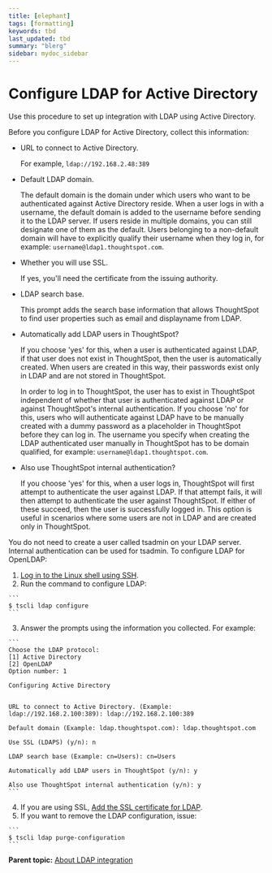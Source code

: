 ```yaml
---
title: [elephant]
tags: [formatting]
keywords: tbd
last_updated: tbd
summary: "blerg"
sidebar: mydoc_sidebar
---
```

# Configure LDAP for Active Directory

Use this procedure to set up integration with LDAP using Active Directory.

Before you configure LDAP for Active Directory, collect this information:

-   URL to connect to Active Directory.

    For example, `ldap://192.168.2.48:389`

-   Default LDAP domain.

    The default domain is the domain under which users who want to be authenticated against Active Directory reside. When a user logs in with a username, the default domain is added to the username before sending it to the LDAP server. If users reside in multiple domains, you can still designate one of them as the default. Users belonging to a non-default domain will have to explicitly qualify their username when they log in, for example: `username@ldap1.thoughtspot.com`.

-   Whether you will use SSL.

    If yes, you'll need the certificate from the issuing authority.

-   LDAP search base.

    This prompt adds the search base information that allows ThoughtSpot to find user properties such as email and displayname from LDAP.

-   Automatically add LDAP users in ThoughtSpot?

    If you choose 'yes' for this, when a user is authenticated against LDAP, if that user does not exist in ThoughtSpot, then the user is automatically created. When users are created in this way, their passwords exist only in LDAP and are not stored in ThoughtSpot.

    In order to log in to ThoughtSpot, the user has to exist in ThoughtSpot independent of whether that user is authenticated against LDAP or against ThoughtSpot's internal authentication. If you choose 'no' for this, users who will authenticate against LDAP have to be manually created with a dummy password as a placeholder in ThoughtSpot before they can log in. The username you specify when creating the LDAP authenticated user manually in ThoughtSpot has to be domain qualified, for example: `username@ldap1.thoughtspot.com`.

-   Also use ThoughtSpot internal authentication?

    If you choose 'yes' for this, when a user logs in, ThoughtSpot will first attempt to authenticate the user against LDAP. If that attempt fails, it will then attempt to authenticate the user against ThoughtSpot. If either of these succeed, then the user is successfully logged in. This option is useful in scenarios where some users are not in LDAP and are created only in ThoughtSpot.


You do not need to create a user called tsadmin on your LDAP server. Internal authentication can be used for tsadmin. To configure LDAP for OpenLDAP:

1.   [Log in to the Linux shell using SSH](login_console.html#). 
2.   Run the command to configure LDAP: 

    ```
    $ tscli ldap configure
    ```

3.   Answer the prompts using the information you collected. For example: 

    ```
    Choose the LDAP protocol:
    [1] Active Directory
    [2] OpenLDAP
    Option number: 1
    
    Configuring Active Directory
    
    
    URL to connect to Active Directory. (Example: ldap://192.168.2.100:389): ldap://192.168.2.100:389
    
    Default domain (Example: ldap.thoughtspot.com): ldap.thoughtspot.com
    
    Use SSL (LDAPS) (y/n): n
    
    LDAP search base (Example: cn=Users): cn=Users
    
    Automatically add LDAP users in ThoughtSpot (y/n): y
    
    Also use ThoughtSpot internal authentication (y/n): y
    ```

4.   If you are using SSL, [Add the SSL certificate for LDAP](add_SSL_for_LDAP.html#). 
5.   If you want to remove the LDAP configuration, issue: 

    ```
    $ tscli ldap purge-configuration
    ```


**Parent topic:** [About LDAP integration](../../admin/setup/about_LDAP.html)

